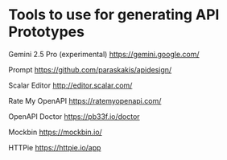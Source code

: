 # Tools to use for generating API Prototypes

Gemini 2.5 Pro (experimental) https://gemini.google.com/

Prompt https://github.com/paraskakis/apidesign/

Scalar Editor http://editor.scalar.com/

Rate My OpenAPI https://ratemyopenapi.com/

OpenAPI Doctor https://pb33f.io/doctor

Mockbin https://mockbin.io/

HTTPie https://httpie.io/app
